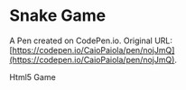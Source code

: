 # Snake Game

A Pen created on CodePen.io. Original URL: [https://codepen.io/CaioPaiola/pen/nojJmQ](https://codepen.io/CaioPaiola/pen/nojJmQ).

Html5 Game